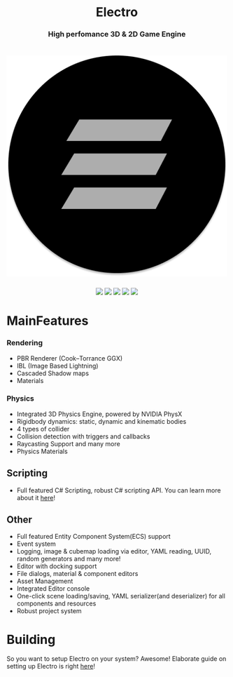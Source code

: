 <h1 align="center" style="border-bottom: none;"> Electro</h1>

<h3 align="center">High perfomance 3D & 2D Game Engine</h3>

<h1 align="center" style="border-bottom: none;">
  <img src="Resources/Branding/MainBody.png">
</h1>

<p align="center"><img src = "https://img.shields.io/badge/version-0.0.1-purple" />
</a><img src = "https://img.shields.io/badge/License-GPL--3.0-orange.svg" /></a>
<img src = "https://img.shields.io/github/repo-size/Electro-Technologies/Electro?style=flat" /></a>
<a href = "https://trello.com/b/XWRZuD3R"><img src = "https://img.shields.io/badge/board-trello-blue.svg" /></a>
<a href = "https://discord.gg/rxANpjthB3"><img src = "https://img.shields.io/badge/discord-blue.svg" /></a>

# MainFeatures

### Rendering

- PBR Renderer (Cook–Torrance GGX)
- IBL (Image Based Lightning)
- Cascaded Shadow maps
- Materials

### Physics

- Integrated 3D Physics Engine, powered by NVIDIA PhysX
- Rigidbody dynamics: static, dynamic and kinematic bodies
- 4 types of collider  
- Collision detection with triggers and callbacks
- Raycasting Support and many more
- Physics Materials

## Scripting

- Full featured C# Scripting, robust C# scripting API. You can learn more about it [here](Resources/Docs/CSharpScriptSystem.md)!

## Other

- Full featured Entity Component System(ECS) support
- Event system
- Logging, image & cubemap loading via editor, YAML reading, UUID, random generators and many more!
- Editor with docking support
- File dialogs, material & component editors
- Asset Management
- Integrated Editor console
- One-click scene loading/saving, YAML serializer(and deserializer) for all components and resources
- Robust project system

# Building

So you want to setup Electro on your system? Awesome! Elaborate guide on setting up Electro is right [here](Resources/Docs/Setup.md)!
  